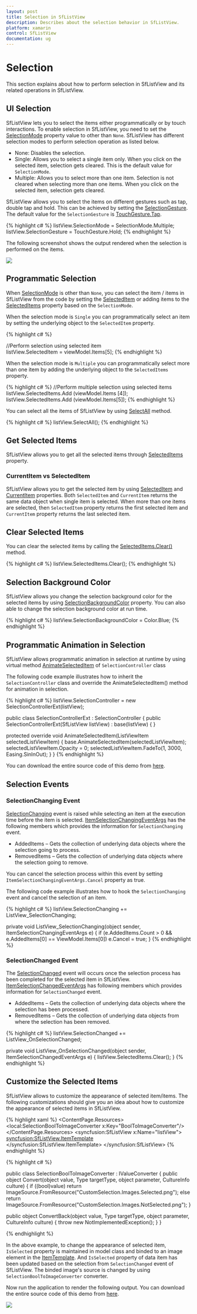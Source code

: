 ```yaml
---
layout: post
title: Selection in SfListView
description: Describes about the selection behavior in SfListView.
platform: xamarin
control: SfListView
documentation: ug
---
```


# Selection

This section explains about how to perform selection in SfListView and its related operations in SfListView.

## UI Selection

SfListView lets you to select the items either programmatically or by touch interactions. To enable selection in SfListView, you need to set the [SelectionMode](https://help.syncfusion.com/cr/cref_files/xamarin/sflistview/Syncfusion.SfListView.XForms~Syncfusion.ListView.XForms.SfListView~SelectionMode.html) property value to other than `None`. SfListView has different selection modes to perform selection operation as listed below.

* None: Disables the selection.
* Single: Allows you to select a single item only. When you click on the selected item, selection gets cleared. This is the default value for `SelectionMode`.
* Multiple: Allows you to select more than one item. Selection is not cleared when selecting more than one items. When you click on the selected item, selection gets cleared.

SfListView allows you to select the items on different gestures such as tap, double tap and hold. This can be achieved by setting the [SelectionGesture](https://help.syncfusion.com/cr/cref_files/xamarin/sflistview/Syncfusion.SfListView.XForms~Syncfusion.ListView.XForms.SfListView~SelectionGesture.html). The default value for the `SelectionGesture` is [TouchGesture.Tap](https://help.syncfusion.com/cr/cref_files/xamarin/sflistview/Syncfusion.SfListView.XForms~Syncfusion.ListView.XForms.TouchGesture.html).

{% highlight c# %}
listView.SelectionMode = SelectionMode.Multiple;
listView.SelectionGesture = TouchGesture.Hold;
{% endhighlight %}

The following screenshot shows the output rendered when the selection is performed on the items.

![](SfListView_images/SfListView-Selection-1.png)

## Programmatic Selection

When [SelectionMode](https://help.syncfusion.com/cr/cref_files/xamarin/sflistview/Syncfusion.SfListView.XForms~Syncfusion.ListView.XForms.SfListView~SelectionMode.html) is other than `None`, you can select the item / items in SfListView from the code by setting the [SelectedItem](https://help.syncfusion.com/cr/cref_files/xamarin/sflistview/Syncfusion.SfListView.XForms~Syncfusion.ListView.XForms.SfListView~SelectedItem.html) or adding items to the [SelectedItems](https://help.syncfusion.com/cr/cref_files/xamarin/sflistview/Syncfusion.SfListView.XForms~Syncfusion.ListView.XForms.SfListView~SelectedItems.html) property based on the `SelectionMode`.

When the selection mode is `Single` you can programmatically select an item by setting the underlying object to the `SelectedItem` property. 

{% highlight c# %}

//Perform selection using selected item
listView.SelectedItem = viewModel.Items[5];
{% endhighlight %}

When the selection mode is `Multiple` you can programmatically select more than one item by adding the underlying object to the `SelectedItems` property. 

{% highlight c# %} 
//Perform multiple selection using selected items
listView.SelectedItems.Add (viewModel.Items [4]);
listView.SelectedItems.Add (viewModel.Items[5]);
{% endhighlight %}

You can select all the items of SfListView by using [SelectAll](https://help.syncfusion.com/cr/cref_files/xamarin/sflistview/Syncfusion.SfListView.XForms~Syncfusion.ListView.XForms.SfListView~SelectAll.html) method.

{% highlight c# %} 
listView.SelectAll();
{% endhighlight %}

## Get Selected Items

SfListView allows you to get all the selected items through [SelectedItems](https://help.syncfusion.com/cr/cref_files/xamarin/sflistview/Syncfusion.SfListView.XForms~Syncfusion.ListView.XForms.SfListView~SelectedItems.html) property.

### CurrentItem vs SelectedItem

SfListView allows you to get the selected item by using [SelectedItem](https://help.syncfusion.com/cr/cref_files/xamarin/sflistview/Syncfusion.SfListView.XForms~Syncfusion.ListView.XForms.SfListView~SelectedItem.html) and [CurrentItem](https://help.syncfusion.com/cr/cref_files/xamarin/sflistview/Syncfusion.SfListView.XForms~Syncfusion.ListView.XForms.SfListView~CurrentItem.html) properties. Both `SelectedItem` and `CurrentItem` returns the same data object when single item is selected. When more than one items are selected, then `SelectedItem` property returns the first selected item and `CurrentItem` property returns the last selected item.

## Clear Selected Items
You can clear the selected items by calling the [SelectedItems.Clear()](https://help.syncfusion.com/cr/cref_files/xamarin/sflistview/Syncfusion.SfListView.XForms~Syncfusion.ListView.XForms.SfListView~SelectedItems.html) method.

{% highlight c# %}
listView.SelectedItems.Clear();
{% endhighlight %}

## Selection Background Color

SfListView allows you change the selection background color for the selected items by using [SelectionBackgroundColor](https://help.syncfusion.com/cr/cref_files/xamarin/sflistview/Syncfusion.SfListView.XForms~Syncfusion.ListView.XForms.SfListView~SelectionBackgroundColor.html) property. You can also able to change the selection background color at run time.

{% highlight c# %}
listView.SelectionBackgroundColor = Color.Blue;
{% endhighlight %}

## Programmatic Animation in Selection

SfListView allows programmatic animation in selection at runtime by using virtual method [AnimateSelectedItem](https://help.syncfusion.com/cr/cref_files/xamarin/sflistview/Syncfusion.SfListView.XForms~Syncfusion.ListView.XForms.SelectionController~AnimateSelectedItem.html) of `SelectionController` class

The following code example illustrates how to inherit the `SelectionController` class and override the AnimateSelectedItem() method for animation in selection.

{% highlight c# %}
listView.SelectionController = new SelectionControllerExt(listView);

public class SelectionControllerExt : SelectionController
{
   public SelectionControllerExt(SfListView listView) : base(listView)
   {
   }
   
   protected override void AnimateSelectedItem(ListViewItem selectedListViewItem)
   {
      base.AnimateSelectedItem(selectedListViewItem);
      selectedListViewItem.Opacity = 0;
      selectedListViewItem.FadeTo(1, 3000, Easing.SinInOut);
   }
}
{% endhighlight %}

You can download the entire source code of this demo from [here](http://www.syncfusion.com/downloads/support/directtrac/general/ze/Selection-1915286868).

## Selection Events

### SelectionChanging Event

[SelectionChanging](https://help.syncfusion.com/cr/cref_files/xamarin/sflistview/Syncfusion.SfListView.XForms~Syncfusion.ListView.XForms.SfListView~SelectionChanging_EV.html) event is raised while selecting an item at the execution time before the item is selected. [ItemSelectionChangingEventArgs](https://help.syncfusion.com/cr/cref_files/xamarin/sflistview/Syncfusion.SfListView.XForms~Syncfusion.ListView.XForms.ItemSelectionChangingEventArgs.html) has the following members which provides the information for `SelectionChanging` event.

* AddedItems – Gets the collection of underlying data objects where the selection going to process.
* RemovedItems – Gets the collection of underlying data objects where the selection going to remove.

You can cancel the selection process within this event by setting `ItemSelectionChangingEventArgs.Cancel` property as true.

The following code example illustrates how to hook the `SelectionChanging` event and cancel the selection of an item.

{% highlight c# %}
listView.SelectionChanging += ListView_SelectionChanging;  

private void ListView_SelectionChanging(object sender, ItemSelectionChangingEventArgs e)
{
  if (e.AddedItems.Count > 0 && e.AddedItems[0] == ViewModel.Items[0])
      e.Cancel = true;
}
{% endhighlight %}

### SelectionChanged Event

The [SelectionChanged](https://help.syncfusion.com/cr/cref_files/xamarin/sflistview/Syncfusion.SfListView.XForms~Syncfusion.ListView.XForms.SfListView~SelectionChanged_EV.html) event will occurs once the selection process has been completed for the selected item in SfListView. [ItemSelectionChangedEventArgs](https://help.syncfusion.com/cr/cref_files/xamarin/sflistview/Syncfusion.SfListView.XForms~Syncfusion.ListView.XForms.ItemSelectionChangedEventArgs.html) has following members which provides information for `SelectionChanged` event.

* AddedItems – Gets the collection of underlying data objects where the selection has been processed.
* RemovedItems – Gets the collection of underlying data objects from where the selection has been removed.

{% highlight c# %}
listView.SelectionChanged += ListView_OnSelectionChanged;  

private void ListView_OnSelectionChanged(object sender, ItemSelectionChangedEventArgs e)
{
   listView.SelectedItems.Clear();
}
{% endhighlight %}

## Customize the Selected Items

SfListView allows to customize the appearance of selected item/items. The following customizations should give you an idea about how to customize the appearance of selected items in SfListView. 

{% highlight xaml %}
<ContentPage>
  <ContentPage.Resources>
    <ResourceDictionary>
      <local:SelectionBoolToImageConverter x:Key="BoolToImageConverter"/>
    </ResourceDictionary>
  </ContentPage.Resources>
  <syncfusion:SfListView x:Name="listView">
    <syncfusion:SfListView.ItemTemplate>
      <DataTemplate>
        <Image x:Name="selectionImage" Margin="10,0,10,0"
               Source="{Binding Path=IsSelected, Converter={StaticResource BoolToImageConverter}}"/>
      </DataTemplate>
    </syncfusion:SfListView.ItemTemplate>
  </syncfusion:SfListView>
</ContentPage>
{% endhighlight %}

{% highlight c# %}

public class SelectionBoolToImageConverter : IValueConverter
{
   public object Convert(object value, Type targetType, object parameter, CultureInfo culture)
   {
      if ((bool)value)
         return ImageSource.FromResource("CustomSelection.Images.Selected.png");
      else
         return ImageSource.FromResource("CustomSelection.Images.NotSelected.png");
   }

   public object ConvertBack(object value, Type targetType, object parameter, CultureInfo culture)
   {
      throw new NotImplementedException();
   }
}

{% endhighlight %}

In the above example, to change the appearance of selected item, `IsSelected` property is maintained in model class and binded to an image element in the [ItemTemplate](https://help.syncfusion.com/cr/cref_files/xamarin/sflistview/Syncfusion.SfListView.XForms~Syncfusion.ListView.XForms.SfListView~ItemTemplate.html). And `IsSelected` property of data item has been updated based on the selection from `SelectionChanged` event of SfListView. The binded image's source is changed by using `SelectionBoolToImageConverter` converter. 

Now run the application to render the following output. You can download the entire source code of this demo from [here](http://files2.syncfusion.com/Xamarin.Forms/Samples/CustomSelection.zip).

![](SfListView_images/SfListView-Selection-2.png)